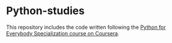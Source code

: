 # Python-studies
This repository includes the code written following the
[Python for Everybody Specialization course on Coursera](https://www.coursera.org/specializations/python).
